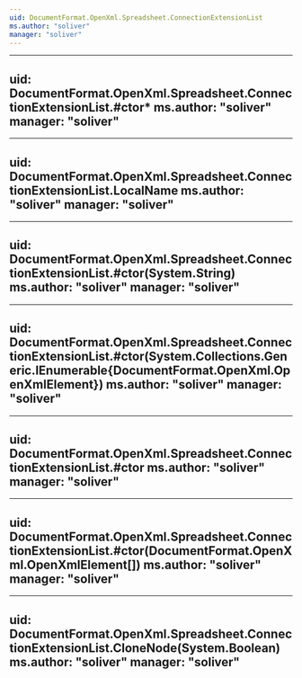 ```yaml
---
uid: DocumentFormat.OpenXml.Spreadsheet.ConnectionExtensionList
ms.author: "soliver"
manager: "soliver"
---
```


---
uid: DocumentFormat.OpenXml.Spreadsheet.ConnectionExtensionList.#ctor*
ms.author: "soliver"
manager: "soliver"
---

---
uid: DocumentFormat.OpenXml.Spreadsheet.ConnectionExtensionList.LocalName
ms.author: "soliver"
manager: "soliver"
---

---
uid: DocumentFormat.OpenXml.Spreadsheet.ConnectionExtensionList.#ctor(System.String)
ms.author: "soliver"
manager: "soliver"
---

---
uid: DocumentFormat.OpenXml.Spreadsheet.ConnectionExtensionList.#ctor(System.Collections.Generic.IEnumerable{DocumentFormat.OpenXml.OpenXmlElement})
ms.author: "soliver"
manager: "soliver"
---

---
uid: DocumentFormat.OpenXml.Spreadsheet.ConnectionExtensionList.#ctor
ms.author: "soliver"
manager: "soliver"
---

---
uid: DocumentFormat.OpenXml.Spreadsheet.ConnectionExtensionList.#ctor(DocumentFormat.OpenXml.OpenXmlElement[])
ms.author: "soliver"
manager: "soliver"
---

---
uid: DocumentFormat.OpenXml.Spreadsheet.ConnectionExtensionList.CloneNode(System.Boolean)
ms.author: "soliver"
manager: "soliver"
---
